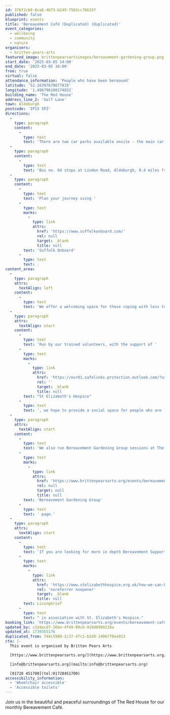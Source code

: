 ```yaml
---
id: 376f2cb8-8ca6-4b73-b249-7583cc76633f
published: false
blueprint: events
title: 'Bereavement Café (Duplicated) (Duplicated)'
event_categories:
  - wellbeing
  - community
  - nature
organisers:
  - britten-pears-arts
featured_image: brittenpearsartsimages/bereavement-gardening-group.png
start_date: '2025-03-05 14:00'
end_date: '2025-03-05 16:00'
free: true
virtual: false
attendance_information: 'People who have been bereaved'
latitude: '52.16397679077819'
longitude: '1.496796100174832'
building_name: 'The Red House'
address_line_2: 'Golf Lane'
town: Aldeburgh
postcode: 'IP15 5PZ'
directions:
  -
    type: paragraph
    content:
      -
        type: text
        text: 'There are two car parks available onsite - the main car park is via the main circular drive and the overflow car park is the next turning on the left. There is a disabled space in car park 2.'
  -
    type: paragraph
    content:
      -
        type: text
        text: 'Bus no. 64 stops at Linden Road, Aldeburgh, 0.4 miles from The Red House, running hourly to and from Saxmundham, Wickham Market, Woodbridge and Ipswich. '
  -
    type: paragraph
    content:
      -
        type: text
        text: 'Plan your journey using '
      -
        type: text
        marks:
          -
            type: link
            attrs:
              href: 'https://www.suffolkonboard.com/'
              rel: null
              target: _blank
              title: null
        text: 'Suffolk Onboard'
      -
        type: text
        text: .
content_area:
  -
    type: paragraph
    attrs:
      textAlign: left
    content:
      -
        type: text
        text: 'We offer a welcoming space for those coping with loss to gather, meet, talk, and find comfort and support in shared experiences.'
  -
    type: paragraph
    attrs:
      textAlign: start
    content:
      -
        type: text
        text: 'Run by our trained volunteers, with the support of '
      -
        type: text
        marks:
          -
            type: link
            attrs:
              href: 'https://eur01.safelinks.protection.outlook.com/?url=https%3A%2F%2Fwww.stelizabethhospice.org.uk%2F&data=05%7C02%7Cesawyer%40brittenpearsarts.org%7Cfbac350a4d824c7a052108dc2bc87652%7C70d50667bd5d457da284c0692661f5bc%7C0%7C0%7C638433387177747254%7CUnknown%7CTWFpbGZsb3d8eyJWIjoiMC4wLjAwMDAiLCJQIjoiV2luMzIiLCJBTiI6Ik1haWwiLCJXVCI6Mn0%3D%7C0%7C%7C%7C&sdata=330tYfZoXgIsrUOqEx4%2F0hWXWazjjlO8fLH286SA6a0%3D&reserved=0'
              rel: ''
              target: _blank
              title: null
        text: "St Elizabeth's Hospice"
      -
        type: text
        text: ', we hope to provide a social space for people who are facing bereavement to talk about their experience of loss in a safe, relaxed environment.'
  -
    type: paragraph
    attrs:
      textAlign: start
    content:
      -
        type: text
        text: 'We also run Bereavement Gardening Group sessions at The Red House Garden. To find out more visit our '
      -
        type: text
        marks:
          -
            type: link
            attrs:
              href: 'https://www.brittenpearsarts.org/events/bereavement-gardening-group-at-the-red-house'
              rel: null
              target: null
              title: null
        text: 'Bereavement Gardening Group'
      -
        type: text
        text: ' page.'
  -
    type: paragraph
    attrs:
      textAlign: start
    content:
      -
        type: text
        text: 'If you are looking for more in depth Bereavement Support, please contact '
      -
        type: text
        marks:
          -
            type: link
            attrs:
              href: 'https://www.stelizabethhospice.org.uk/how-we-can-help/information-and-support/bereavement-support/'
              rel: 'noreferrer noopener'
              target: _blank
              title: null
        text: LivingGrief
      -
        type: text
        text: " in association with St. Elizabeth's Hospice."
booking_link: 'https://www.brittenpearsarts.org/events/bereavement-cafe'
updated_by: c2a9acd7-26be-4f49-89cb-918d0960210a
updated_at: 1739355176
duplicated_from: 744c5988-2c37-47c1-b2d9-1406770ea913
cta: |-
  This event is organised by Britten Pears Arts

  [https://www.brittenpearsarts.org/](https://www.brittenpearsarts.org/)

  [info@brittenpearsarts.org](mailto:info@brittenpearsarts.org)

  [01728 451700](tel:01728451700)
accessibility_information:
  - 'Wheelchair accessible'
  - 'Accessible toilets'
---
```

Join us in the beautiful and peaceful surroundings of The Red House for our monthly Bereavement Café.